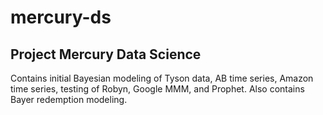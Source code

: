 # mercury-ds
## Project Mercury Data Science  
Contains initial Bayesian modeling of Tyson data, AB time series, Amazon time series, testing of Robyn, Google MMM, and Prophet. Also contains Bayer redemption modeling.
